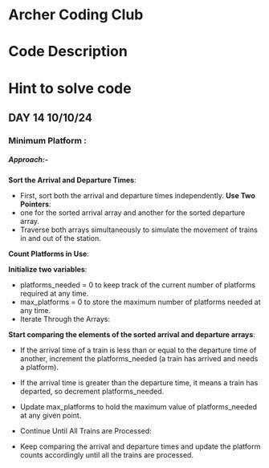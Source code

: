 # Archer Coding Club
# Code Description

# Hint to solve code

## DAY 14 10/10/24
   ### Minimum Platform :
  ##### Approach:-

**Sort the Arrival and Departure Times**:

- First, sort both the arrival and departure times independently.
**Use Two Pointers**:
- one for the sorted arrival array and another for the sorted departure array.
- Traverse both arrays simultaneously to simulate the movement of trains in and out of the station.

**Count Platforms in Use**:

**Initialize two variables**:
- platforms_needed = 0 to keep track of the current number of platforms required at any time.
- max_platforms = 0 to store the maximum number of platforms needed at any time.
- Iterate Through the Arrays:

**Start comparing the elements of the sorted arrival and departure arrays**:
- If the arrival time of a train is less than or equal to the departure time of another, increment the platforms_needed (a train has arrived and needs a platform).
- If the arrival time is greater than the departure time, it means a train has departed, so decrement platforms_needed.
- Update max_platforms to hold the maximum value of platforms_needed at any given point.
- Continue Until All Trains are Processed:

- Keep comparing the arrival and departure times and update the platform counts accordingly until all the trains are processed.